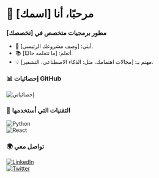 # 👋 مرحبًا، أنا [اسمك]  

### مطور برمجيات متخصص في [تخصصك]  
- 🔨 أبني: [وصف مشروعك الرئيسي].  
- 📚 أتعلم: [ما تتعلمه حاليًا].  
- 💡 مهتم بـ: [مجالات اهتمامك، مثل: الذكاء الاصطناعي، التشفير].  

### 📊 إحصائيات GitHub  
![إحصائياتي](https://github-readme-stats.vercel.app/api?username=yourusername&show_icons=true)  

### 🔧 التقنيات التي أستخدمها  
![Python](https://img.shields.io/badge/-Python-3776AB?logo=python&logoColor=white)  
![React](https://img.shields.io/badge/-React-61DAFB?logo=react&logoColor=white)  

### 🌍 تواصل معي  
[![LinkedIn](https://img.shields.io/badge/-LinkedIn-0A66C2?logo=linkedin)](https://linkedin.com/in/yourprofile)  
[![Twitter](https://img.shields.io/badge/-Twitter-1DA1F2?logo=twitter)](https://twitter.com/yourhandle)  
